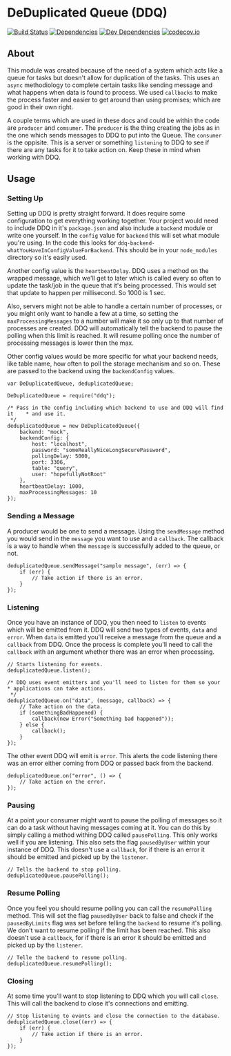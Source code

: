DeDuplicated Queue (DDQ)
========================

[![Build Status][travis-image]][Travis CI]
[![Dependencies][dependencies-image]][Dependencies]
[![Dev Dependencies][devdependencies-image]][Dev Dependencies]
[![codecov.io][codecov-image]][Code Coverage]

About
-----

This module was created because of the need of a system which acts like a queue for tasks but doesn't allow for duplication of the tasks. This uses an `async` methodiology to complete certain tasks like sending message and what happens when data is found to process. We used `callbacks` to make the process faster and easier to get around than using promises; which are good in their own right.

A couple terms which are used in these docs and could be within the code are `producer` and `comsumer`. The `producer` is the thing creating the jobs as in the one which sends messages to DDQ to put into the Queue. The `consumer` is the oppisite. This is a server or something `listening` to DDQ to see if there are any tasks for it to take action on. Keep these in mind when working with DDQ.

Usage
-----

### Setting Up

Setting up DDQ is pretty straight forward. It does require some configuration to get everything working together. Your project would need to include DDQ in it's `package.json` and also include a `backend` module or write one yourself. In the `config` value for `backend` this will set what module you're using. In the code this looks for `ddq-backend-whatYouHaveInConfigValueForBackend`. This should be in your `node_modules` directory so it's easily used.

Another config value is the `heartbeatDelay`. DDQ uses a method on the wrapped message, which we'll get to later which is called every so often to update the task/job in the queue that it's being processed. This would set that update to happen per millisecond. So 1000 is 1 sec.

Also, servers might not be able to handle a certain number of processes, or you might only want to handle a few at a time, so setting the `maxProcessingMessages` to a number will make it so only up to that number of processes are created. DDQ will automatically tell the backend to pause the polling when this limit is reached. It will resume polling once the number of processing messages is lower then the max.

Other config values would be more specific for what your backend needs, like table name, how often to poll the storage mechanism and so on. These are passed to the backend using the `backendConfig` values.

    var DeDuplicatedQueue, deduplicatedQueue;

    DeDuplicatedQueue = require("ddq");

    /* Pass in the config including which backend to use and DDQ will find it    * and use it.
     */
    deduplicatedQueue = new DeDuplicatedQueue({
        backend: "mock",
        backendConfig: {
            host: "localhost",
            password: "someReallyNiceLongSecurePassword",
            pollingDelay: 5000,
            port: 3306,
            table: "query",
            user: "hopefullyNotRoot"
        },
        heartbeatDelay: 1000,
        maxProcessingMessages: 10
    });

### Sending a Message

A producer would be one to send a message. Using the `sendMessage` method you would send in the `message` you want to use and a `callback`. The callback is a way to handle when the `message` is successfully added to the queue, or not.

    deduplicatedQueue.sendMessage("sample message", (err) => {
        if (err) {
            // Take action if there is an error.
        }
    });

### Listening

Once you have an instance of DDQ, you then need to `listen` to events which will be emitted from it. DDQ will send two types of events, `data` and `error`. When `data` is emitted you'll receive a message from the queue and a `callback` from DDQ. Once the process is complete you'll need to call the `callback` with an argument whether there was an error when processing.


    // Starts listening for events.
    deduplicatedQueue.listen();

    /* DDQ uses event emitters and you'll need to listen for them so your        * applications can take actions.
     */
    deduplicatedQueue.on("data", (message, callback) => {
        // Take action on the data.
        if (somethingBadHappened) {
            callback(new Error("Something bad happened"));
        } else {
            callback();
        }
    });

The other event DDQ will emit is `error`. This alerts the code listening there was an error either coming from DDQ or passed back from the backend.

    deduplicatedQueue.on("error", () => {
        // Take action on the error.
    });

### Pausing
At a point your consumer might want to pause the polling of messages so it can do a task without having messages coming at it. You can do this by simply calling a method withing DDQ called `pausePolling`. This only works well if you are listening. This also sets the flag `pausedByUser` within your instance of DDQ.  This doesn't use a `callback`, for if there is an error it should be emitted and picked up by the `listener`.

    // Tells the backend to stop polling.
    deduplicatedQueue.pausePolling();

### Resume Polling
Once you feel you should resume polling you can call the `resumePolling` method. This will set the flag `pausedByUser` back to false and check if the `pausedByLimits` flag was set before telling the `backend` to resume it's polling. We don't want to resume polling if the limit has been reached. This also doesn't use a `callback`, for if there is an error it should be emitted and picked up by the `listener`.

    // Telle the backend to resume polling.
    deduplicatedQueue.resumePolling();

### Closing
At some time you'll want to stop listening to DDQ which you will call `close`. This will call the backend to close it's connections and emitting.

    // Stop listening to events and close the connection to the database.
    deduplicatedQueue.close((err) => {
        if (err) {
            // Take action if there is an error.
        }
    });

[Code Coverage]: https://codecov.io/github/tests-always-included/ddq?branch=master
[codecov-image]: https://codecov.io/github/tests-always-included/ddq/coverage.svg?branch=master
[Dev Dependencies]: https://david-dm.org/tests-always-included/ddq#info=devDependencies
[devdependencies-image]: https://david-dm.org/tests-always-included/ddq/dev-status.png
[Dependencies]: https://david-dm.org/tests-always-included/ddq
[dependencies-image]: https://david-dm.org/tests-always-included/ddq.png
[travis-image]: https://secure.travis-ci.org/tests-always-included/ddq.png
[Travis CI]: http://travis-ci.org/tests-always-included/ddq
